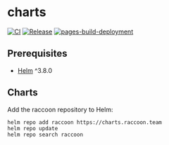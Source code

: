 # charts

[![CI](https://github.com/acchiao/charts/actions/workflows/ci.yml/badge.svg)](https://github.com/acchiao/charts/actions/workflows/ci.yml)
[![Release](https://github.com/acchiao/charts/actions/workflows/release.yml/badge.svg)](https://github.com/acchiao/charts/actions/workflows/release.yml)
[![pages-build-deployment](https://github.com/acchiao/charts/actions/workflows/pages/pages-build-deployment/badge.svg)](https://github.com/acchiao/charts/actions/workflows/pages/pages-build-deployment)

## Prerequisites

  * [Helm] ^3.8.0

[Helm]: https://helm.sh/

## Charts

Add the raccoon repository to Helm:

```shell
helm repo add raccoon https://charts.raccoon.team
helm repo update
helm repo search raccoon
````
